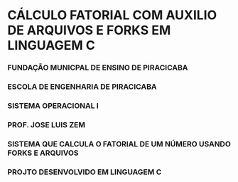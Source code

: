 # CÁLCULO FATORIAL COM AUXILIO DE ARQUIVOS E FORKS EM LINGUAGEM C
### FUNDAÇÃO MUNICPAL DE ENSINO DE PIRACICABA
### ESCOLA DE ENGENHARIA DE PIRACICABA
### SISTEMA OPERACIONAL I
### PROF. JOSE LUIS ZEM
### SISTEMA QUE CALCULA O FATORIAL DE UM NÚMERO USANDO FORKS E ARQUIVOS
### PROJTO DESENVOLVIDO EM LINGUAGEM C
